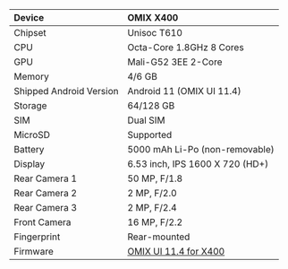 | Device                 | OMIX X400                                            |
| :---------------------- | :---------------------------------------------------------------|
| Chipset                 | Unisoc T610                      |
| CPU                     | Octa-Core 1.8GHz 8 Cores
| GPU                     | Mali-G52 3EE 2-Core                                            |
| Memory                  | 4/6 GB                                                        |
| Shipped Android Version |Android 11 (OMIX UI 11.4)                                                   
| Storage                 | 64/128 GB                                        |
| SIM                     | Dual SIM                             |
| MicroSD                 | Supported                                                   |
| Battery                 | 5000 mAh Li-Po (non-removable)                                  |
| Display                 | 6.53 inch, IPS 1600 X 720 (HD+)
| Rear Camera 1           | 50 MP, F/1.8                  |
| Rear Camera 2           | 2 MP, F/2.0                  |
| Rear Camera 3           | 2 MP, F/2.4                      |
| Front Camera            | 16 MP, F/2.2                           |
| Fingerprint             | Rear-mounted 
| Firmware               |  [OMIX UI 11.4 for X400](https://github.com/omixmobile/firmware/releases/tag/V11.4.0_X400)   | 